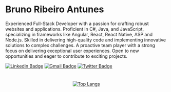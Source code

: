 # Bruno Ribeiro Antunes

Experienced Full-Stack Developer with a passion for crafting robust websites and applications. Proficient in C#, Java, and JavaScript, specializing in frameworks like Angular, React, React Native, ASP and Node.js. Skilled in delivering high-quality code and implementing innovative solutions to complex challenges. A proactive team player with a strong focus on delivering exceptional user experiences. Open to new opportunities and eager to contribute to exciting projects.

[![Linkedin Badge](https://img.shields.io/badge/-Paulo%20Sousa-292929?style=flat-square&logo=Linkedin&logoColor=white&link=https://www.linkedin.com/in/paulopgss/)](https://www.linkedin.com/in/paulopgss/)
[![Gmail Badge](https://img.shields.io/badge/-paulopgss@gmail.com-292929?style=flat-square&logo=Gmail&logoColor=white&link=mailto:paulopgss@gmail.com)](mailto:paulopgss@gmail.com)
[![Twitter Badge](https://img.shields.io/badge/-@uri_paulo-292929?style=flat-square&labelColor=292929&logo=twitter&logoColor=white&link=https://twitter.com/uri_paulo)](https://twitter.com/uri_paulo)
#
<div align="center">

  [![Top Langs](https://github-readme-stats.vercel.app/api/top-langs/?username=mufasa-dev&layout=donut&theme=dracula)](https://github.com/anuraghazra/github-readme-stats)

</div>

#
